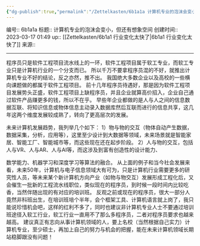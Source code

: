 ```yaml
---
{"dg-publish":true,"permalink":"/Zettelkasten/6b1a1a 计算机专业的泡沫会变小，但还有想象空间/","dgPassFrontmatter":true}
---
```


编号:: 6b1a1a
标题:: 计算机专业的泡沫会变小，但还有想象空间
创建时间:: 2023-03-17 01:49
up:: [[Zettelkasten/6b1a1 行业变化太快了\|6b1a1 行业变化太快了]]
来源:: 

---
程序员只是软件工程项目流水线上的一环，软件工程项目属于软工专业，而软工专业只是计算机行业的一个分支而已。
所以千万不要拿程序员混的不好，就推出计算机专业不好的结论，反之亦然，推不出。
我国绝大多数企业以及高校的一些横向课题做的都属于软件工程项目。
前十几年程序员待遇好，那是因为软件工程项目发展势头正盛，软件工程项目上缺程序员，并且企业就算高价招入，企业自己通过软件产品赚更多的钱，所以不在乎。
早些年企业都做的是人与人之间的信息数据互联、将知识信息或物体信息主动录入数据库然后互联而进行的信息共享，这几年这两个维度发展较成熟了，转向了更高层次的发展。

未来计算机发展趋势，我列举几个如下：
1）物与物的交互（物体自动产生数据，数据采集，分析，应用等），这里至少设计到大数据等领域，未来场景就是智能家居、智能工厂、智能城市等，而这些现在还在起步阶段。
2）人与物的交互，包括人与VR、人与AR、人与AI等，而这涉及到富有创造性的设计能力、

数学能力、机器学习和深度学习等算法的融合。
从上面的例子和当今社会发展来看，未来50年，计算机与电子信息领域大有可为，只是计算机行业需要更多的研究性人员，等未来某个新计算机方向产业（如物与物交互）发展形成工程化后，又会催生一批新的工程流水线职位，类似现在的程序员，到时候一段时间内比较吃香，当然伴随出现的有对应的培训班。
反观之前或现在的程序员，很大一部分人竟然非科班出生，在培训班培个半年，会个框架工具、计算机语言就上岗了，我只能说珍惜机会吧，这样的红利不多了，同时也建议非计算机专业人士不要通过培训班途径入软工行业，软工行业一直用不了那么多程序员，二者对程序员要求也越来越高。
建议真正有志向从事计算机领域的人，要上名校（当然根据自己实力）计算机专业，至少硕士，再加上自己的努力与机会的把握，能在未来计算机领域长期站稳脚跟没有问题！